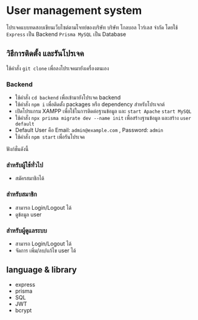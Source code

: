 # User management system

โปรเจคแบบทดสอบเขียนเว็บไซต์ตามโจทย์ของบริษัท บริษัท โกลบอล ไวร์เลส จำกัด โดยใช้ 
`Express` เป็น Backend
`Prisma MySQL` เป็น Database

## วิธีการติดตั้ง และรันโปรเจค
ใช้คำสั่ง `git clone` เพื่อลงโปรเจคมายังเครื่องตนเอง

### Backend
* ใช้คำสั่ง `cd backend` เพื่อเข้ามายังโปรเจค backend
* ใช้คำสั่ง `npm i` เพื่อติดตั้ง packages หรือ dependency สำหรับโปรเจกต์
* เปิดโปรแกรม XAMPP เพื่อใช้ในการติดต่อฐานข้อมูล และ `start Apache` `start MySQL`
* ใช้คำสั่ง `npx prisma migrate dev --name init` เพื่อสร้างฐานข้อมูล และสร้าง `user default`
* Default User คือ Email: `admin@example.com` , Password: `admin`
* ใช้คำสั่ง `npm start` เพื่อรันโปรเจค


ฟังก์ชั่นดังนี้

### สำหรับผู้ใช้ทั่วไป
* สมัครสมาชิกได้

### สำหรับสมาชิก
* สามารถ Login/Logout ได้
* ดูข้อมูล user

### สำหรับผู้ดูแลระบบ
* สามารถ Login/Logout ได้
* จัดการ เพิ่ม/ลบ/แก้ไข user ได้

## language & library

* express
* prisma
* SQL
* JWT
* bcrypt
